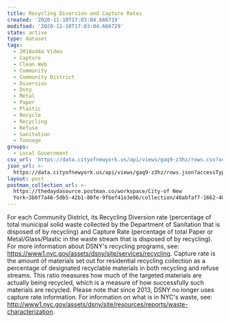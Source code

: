 ```yaml
---
title: Recycling Diversion and Capture Rates
created: '2020-11-10T17:03:04.666719'
modified: '2020-11-10T17:03:04.666729'
state: active
type: dataset
tags:
  - 2018od4a Video
  - Capture
  - Clean Web
  - Community
  - Community District
  - Diversion
  - Dsny
  - Metal
  - Paper
  - Plastic
  - Recycle
  - Recycling
  - Refuse
  - Sanitation
  - Tonnage
groups:
  - Local Government
csv_url: 'https://data.cityofnewyork.us/api/views/gaq9-z3hz/rows.csv?accessType=DOWNLOAD'
json_url: >-
  https://data.cityofnewyork.us/api/views/gaq9-z3hz/rows.json?accessType=DOWNLOAD
layout: post
postman_collection_url: >-
  https://thedaydasource.postman.co/workspace/City-of New
  York~3b6f7a46-5db5-42b1-80fe-9fbef41e3e06/collection/40abfaf7-1662-400e-a309-b0b81dc6b852
---
```

For each Community District, its Recycling Diversion rate (percentage of total municipal solid waste collected by the Department of Sanitation that is disposed of by recycling) and Capture Rate (percentage of total Paper or Metal/Glass/Plastic in the waste stream that is disposed of by recycling). For more information about DSNY's recycling programs, see: https://www1.nyc.gov/assets/dsny/site/services/recycling. Capture rate is the amount of materials set out for residential recycling collection as a percentage of designated recyclable materials in both recycling and refuse streams. This ratio measures how much of the targeted materials are actually being recycled, which is a measure of how successfully such materials are recycled. Please note that since 2013, DSNY no longer uses capture rate information. For information on what is in NYC's waste, see: http://www1.nyc.gov/assets/dsny/site/resources/reports/waste-characterization.
